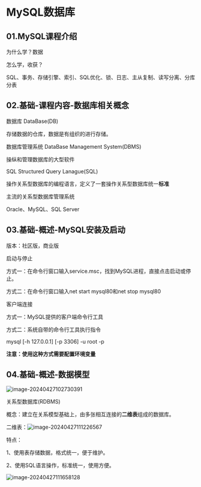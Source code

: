 # MySQL数据库

## 01.MySQL课程介绍

为什么学？数据

怎么学，收获？

SQL、事务、存储引擎、索引、SQL优化、锁、日志、主从复制、读写分离、分库分表


## 02.基础-课程内容-数据库相关概念

数据库 DataBase(DB)

存储数据的仓库，数据是有组织的进行存储。



数据库管理系统 DataBase Management System(DBMS)

操纵和管理数据库的大型软件



SQL  Structured Query Lanague(SQL)

操作关系型数据库的编程语言，定义了一套操作关系型数据库统一**标准**



主流的关系型数据库管理系统

Oracle、MySQL、SQL Server

## 03.基础-概述-MySQL安装及启动

版本：社区版，商业版

启动与停止

方式一：在命令行窗口输入service.msc，找到MySQL进程，直接点击启动或停止。

方式二：在命令行窗口输入net start mysql80和net stop mysql80



客户端连接

方式一：MySQL提供的客户端命令行工具

方式二：系统自带的命令行工具执行指令

mysql [-h 127.0.0.1] [-p 3306] -u root -p

**注意：使用这种方式需要配置环境变量**

## 04.基础-概述-数据模型

![image-20240427102730391](C:\Users\史庆\AppData\Roaming\Typora\typora-user-images\image-20240427102730391.png)

关系型数据库(RDBMS)

概念：建立在关系模型基础上，由多张相互连接的**二维表**组成的数据库。

二维表：![image-20240427111226567](C:\Users\史庆\AppData\Roaming\Typora\typora-user-images\image-20240427111226567.png)

特点：

1、使用表存储数据，格式统一，便于维护。

2、使用SQL语言操作，标准统一，使用方便。



![image-20240427111658128](C:\Users\史庆\AppData\Roaming\Typora\typora-user-images\image-20240427111658128.png)


